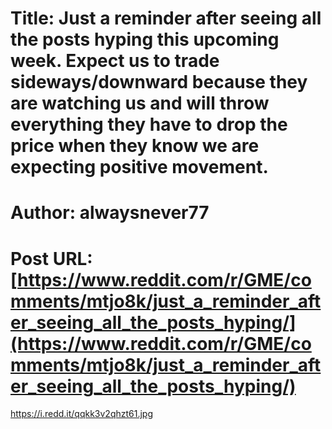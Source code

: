 # Title: Just a reminder after seeing all the posts hyping this upcoming week. Expect us to trade sideways/downward because they are watching us and will throw everything they have to drop the price when they know we are expecting positive movement.
# Author: alwaysnever77
# Post URL: [https://www.reddit.com/r/GME/comments/mtjo8k/just_a_reminder_after_seeing_all_the_posts_hyping/](https://www.reddit.com/r/GME/comments/mtjo8k/just_a_reminder_after_seeing_all_the_posts_hyping/)


https://i.redd.it/qqkk3v2qhzt61.jpg